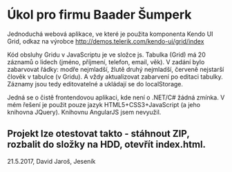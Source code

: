 # Úkol pro firmu Baader Šumperk

Jednoduchá webová aplikace, ve které je použita komponenta Kendo UI Grid, odkaz na výrobce http://demos.telerik.com/kendo-ui/grid/index

Kód obsluhy Gridu v JavaScriptu je ve složce js.
Tabulka (Grid) má 20 záznamů o lidech (jméno, příjmení, telefon, email, věk).
V zadání bylo zabarvovat řádky: modře nejmladší, žlutě druhý nejmladší, červeně nejstarší člověk v tabulce (v Gridu). A vždy aktualizovat zabarvení po editaci tabulky. Záznamy jsou tedy editovatelné a ukládají se do localStorage. 

Jedná se o čistě frontendovou aplikaci, kde není o .NET/C# žádná zmínka. V mém řešení je použit pouze jazyk HTML5+CSS3+JavaScript (a jeho knihovna JQuery). Knihovnu AngularJS jsem nevyužil.


Projekt lze otestovat takto - stáhnout ZIP, rozbalit do složky na HDD, otevřít index.html.
-------

21.5.2017, David Jaroš, Jeseník



